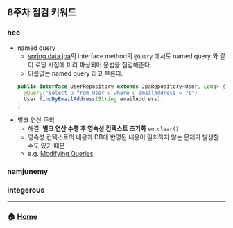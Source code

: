 ## 8주차 점검 키워드 

### hee
- named query 
  - [spring data jpa](https://docs.spring.io/spring-data/jpa/docs/current/reference/html/#jpa.query-methods.at-query)의 interface method의 `@Query` 에서도 named query 와 같이 로딩 시점에 미리 파싱되어 문법을 점검해준다.
  - 이름없는 named query 라고 부른다.
  ```java
  public interface UserRepository extends JpaRepository<User, Long> {
    @Query("select u from User u where u.emailAddress = ?1")
    User findByEmailAddress(String emailAddress);
  }
  ```
- 벌크 연산 주의 
  - 해결: **벌크 연산 수행 후 영속성 컨텍스트 초기화** `em.clear()`
  - 영속성 컨텍스트의 내용과 DB에 반영된 내용이 일치하지 않는 문제가 발생할 수도 있기 때문
  - e.g. [Modifying Queries](https://docs.spring.io/spring-data/jpa/docs/current/reference/html/#jpa.modifying-queries)


### namjunemy


### integerous


---
### :house: [Home](https://github.com/team-zunior/orm-jpa-basic)
